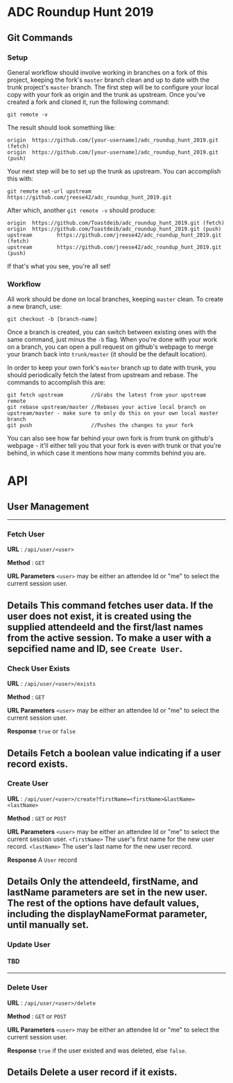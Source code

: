 # ADC Roundup Hunt 2019

## Git Commands
### Setup
General workflow should involve working in branches on a fork of this project, keeping the fork's `master` branch clean and up to date with the trunk project's `master` branch. The first step will be to configure your local copy with your fork as origin and the trunk as upstream. Once you've created a fork and cloned it, run the following command:

```
git remote -v
```

The result should look something like:

```
origin  https://github.com/[your-username]/adc_roundup_hunt_2019.git (fetch)
origin  https://github.com/[your-username]/adc_roundup_hunt_2019.git (push)
```

Your next step will be to set up the trunk as upstream. You can accomplish this with:


```
git remote set-url upstream https://github.com/jreese42/adc_roundup_hunt_2019.git
```

After which, another `git remote -v` should produce:

```
origin  https://github.com/Toastdeib/adc_roundup_hunt_2019.git (fetch)
origin  https://github.com/Toastdeib/adc_roundup_hunt_2019.git (push)
upstream        https://github.com/jreese42/adc_roundup_hunt_2019.git (fetch)
upstream        https://github.com/jreese42/adc_roundup_hunt_2019.git (push)
```

If that's what you see, you're all set!

### Workflow
All work should be done on local branches, keeping `master` clean. To create a new branch, use:

```
git checkout -b [branch-name]
```

Once a branch is created, you can switch between existing ones with the same command, just minus the `-b` flag. When you're done with your work on a branch, you can open a pull request on github's webpage to merge your branch back into `trunk/master` (it should be the default location).

In order to keep your own fork's `master` branch up to date with trunk, you should periodically fetch the latest from upstream and rebase. The commands to accomplish this are:

```
git fetch upstream         //Grabs the latest from your upstream remote
git rebase upstream/master //Rebases your active local branch on upstream/master - make sure to only do this on your own local master branch
git push                   //Pushes the changes to your fork
```

You can also see how far behind your own fork is from trunk on github's webpage - it'll either tell you that your fork is even with trunk or that you're behind, in which case it mentions how many commits behind you are.

# API
## User Management
---
### Fetch User
**URL** : `/api/user/<user>`

**Method** : `GET`

**URL Parameters**
    `<user>` may be either an attendee Id or "me" to select the current session user.

**Details**
    This command fetches user data.  If the user does not exist, it is created using the supplied attendeeId and the first/last names from the active session.  To make a user with a sepcified name and ID, see `Create User`.
---    
### Check User Exists
**URL** : `/api/user/<user>/exists`

**Method** : `GET`

**URL Parameters**
    `<user>` may be either an attendee Id or "me" to select the current session user.
    
**Response**
    `true` or `false`

**Details**
    Fetch a boolean value indicating if a user record exists.
---
### Create User
**URL** : `/api/user/<user>/create?firstName=<firstName>&lastName=<lastName>`

**Method** : `GET` or `POST`

**URL Parameters**
    `<user>` may be either an attendee Id or "me" to select the current session user.
    `<firstName>` The user's first name for the new user record.
    `<lastName>` The user's last name for the new user record.
    
**Response**
    A `User` record

**Details**
    Only the attendeeId, firstName, and lastName parameters are set in the new user.  The rest of the options have default values, including the displayNameFormat parameter, until manually set.
---
### Update User
#### TBD
---
### Delete User
**URL** : `/api/user/<user>/delete`

**Method** : `GET` or `POST`

**URL Parameters**
    `<user>` may be either an attendee Id or "me" to select the current session user.
    
**Response**
    `true` if the user existed and was deleted, else `false`.

**Details**
    Delete a user record if it exists.
---
